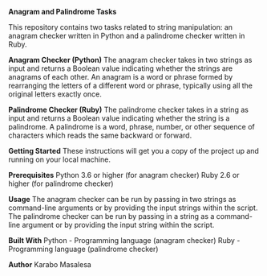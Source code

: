 **Anagram and Palindrome Tasks**

This repository contains two tasks related to string manipulation: an anagram checker written in Python and a palindrome checker written in Ruby.

**Anagram Checker (Python)**
The anagram checker takes in two strings as input and returns a Boolean value indicating whether the strings are anagrams of each other. An anagram is a word or phrase formed by rearranging the letters of a different word or phrase, typically using all the original letters exactly once.

**Palindrome Checker (Ruby)**
The palindrome checker takes in a string as input and returns a Boolean value indicating whether the string is a palindrome. A palindrome is a word, phrase, number, or other sequence of characters which reads the same backward or forward.

**Getting Started**
These instructions will get you a copy of the project up and running on your local machine.

**Prerequisites**
Python 3.6 or higher (for anagram checker)
Ruby 2.6 or higher (for palindrome checker)

**Usage**
The anagram checker can be run by passing in two strings as command-line arguments or by providing the input strings within the script.
The palindrome checker can be run by passing in a string as a command-line argument or by providing the input string within the script.

**Built With**
Python - Programming language (anagram checker)
Ruby - Programming language (palindrome checker)

**Author**
Karabo Masalesa









